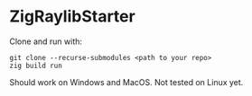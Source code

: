 # ZigRaylibStarter

Clone and run with:

```
git clone --recurse-submodules <path to your repo>
zig build run
```

Should work on Windows and MacOS. Not tested on Linux yet.
